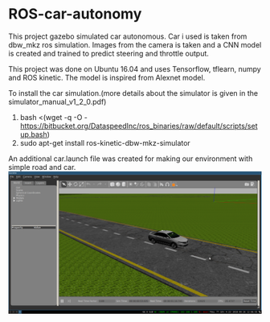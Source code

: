 # ROS-car-autonomy

This project gazebo simulated car autonomous. Car i used is taken from dbw_mkz ros simulation. Images from the camera is taken and a CNN model is created and trained to predict steering and throttle output.

This project was done on Ubuntu 16.04 and uses Tensorflow, tflearn, numpy and ROS kinetic.
The model is inspired from Alexnet model.

To install the car simulation.(more details about the simulator is given in the simulator_manual_v1_2_0.pdf)
1. bash <(wget -q -O - https://bitbucket.org/DataspeedInc/ros_binaries/raw/default/scripts/setup.bash)
2. sudo apt-get install ros-kinetic-dbw-mkz-simulator

An additional car.launch file was created for making our environment with simple road and car.
![car_image](gazebo_car.png)

